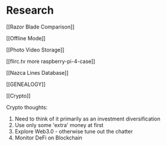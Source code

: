 # Research

[[Razor Blade Comparison]]

[[Offline Mode]]

[[Photo Video Storage]]

[[flirc.tv more raspberry-pi-4-case]]

[[Nazca Lines Database]]

[[GENEALOGY]]

[[Crypto]]

Crypto thoughts:

1. Need to think of it primarily as an investment diversification 
2. Use only some 'extra' money at first
3. Explore Web3.0 - otherwise tune out the chatter
4. Monitor DeFi on Blockchain
